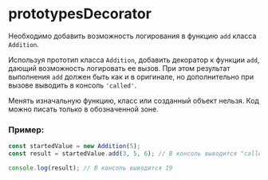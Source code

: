 # prototypesDecorator

Необходимо добавить возможность логирования в функцию `add` класса `Addition`.

Используя прототип класса `Addition`, добавить декоратор к функции `add`, дающий возможность логировать ее вызов. При этом результат выполнения `add` должен быть как и в оригинале, но дополнительно при вызове выводить в консоль `'called'`.

Менять изначальную функцию, класс или созданный объект нельзя. Код можно писать только в обозначенной зоне.

### Пример:

```javascript
const startedValue = new Addition(5);
const result = startedValue.add(3, 5, 6); // В консоль выводится "called"

console.log(result); // В консоль выводится 19
```
